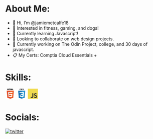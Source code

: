 # About Me:
- 👋 Hi, I’m @jamiemetcalfe18
- 👀 Interested in fitness, gaming, and dogs!
- 🌱 Currently learning Javascript!
- 💞️ Looking to collaborate on web design projects.
- 🔧 Currently working on The Odin Project, college, and 30 days of javascript.
- 📋 My Certs: Comptia Cloud Essentials +

# Skills:

<img height="32" width="32" src="https://raw.githubusercontent.com/github/explore/80688e429a7d4ef2fca1e82350fe8e3517d3494d/topics/html/html.png"/> <img height="32" width="32" src="https://raw.githubusercontent.com/github/explore/80688e429a7d4ef2fca1e82350fe8e3517d3494d/topics/css/css.png"/> <img height="32" width="32" src="https://raw.githubusercontent.com/github/explore/80688e429a7d4ef2fca1e82350fe8e3517d3494d/topics/javascript/javascript.png"/>

# Socials:

[<img src='https://cdn.jsdelivr.net/npm/simple-icons@3.0.1/icons/twitter.svg' alt='twitter' height='40'>](https://twitter.com/j_metcalfe18)

<!---
jamiemetcalfe18/jamiemetcalfe18 is a ✨ special ✨ repository because its `README.md` (this file) appears on your GitHub profile.
You can click the Preview link to take a look at your changes.

linked-in link: [<img src='https://cdn.jsdelivr.net/npm/simple-icons@3.0.1/icons/linkedin.svg' alt='linkedin' height='40'>](https://www.linkedin.com/in/https://www.linkedin.com/in/jmetcalfe18//)
--->
